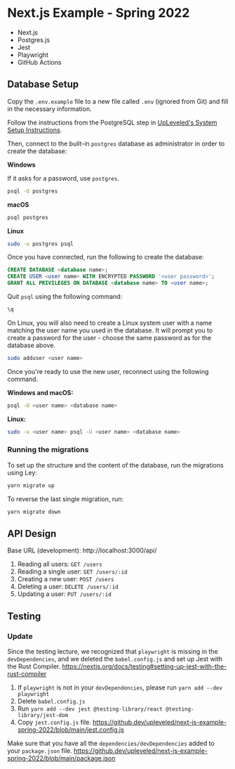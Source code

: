 # Next.js Example - Spring 2022

- Next.js
- Postgres.js
- Jest
- Playwright
- GitHub Actions

## Database Setup

Copy the `.env.example` file to a new file called `.env` (ignored from Git) and fill in the necessary information.

Follow the instructions from the PostgreSQL step in [UpLeveled's System Setup Instructions](https://github.com/upleveled/system-setup/blob/master/readme.md).

Then, connect to the built-in `postgres` database as administrator in order to create the database:

**Windows**

If it asks for a password, use `postgres`.

```bash
psql -U postgres
```

**macOS**

```bash
psql postgres
```

**Linux**

```bash
sudo -u postgres psql
```

Once you have connected, run the following to create the database:

```sql
CREATE DATABASE <database name>;
CREATE USER <user name> WITH ENCRYPTED PASSWORD '<user password>';
GRANT ALL PRIVILEGES ON DATABASE <database name> TO <user name>;
```

Quit `psql` using the following command:

```bash
\q
```

On Linux, you will also need to create a Linux system user with a name matching the user name you used in the database. It will prompt you to create a password for the user - choose the same password as for the database above.

```bash
sudo adduser <user name>
```

Once you're ready to use the new user, reconnect using the following command.

**Windows and macOS:**

```bash
psql -U <user name> <database name>
```

**Linux:**

```bash
sudo -u <user name> psql -U <user name> <database name>
```

### Running the migrations

To set up the structure and the content of the database, run the migrations using Ley:

```bash
yarn migrate up
```

To reverse the last single migration, run:

```bash
yarn migrate down
```

## API Design

Base URL (development): http://localhost:3000/api/

1. Reading all users: `GET /users`
2. Reading a single user: `GET /users/:id`
3. Creating a new user: `POST /users`
4. Deleting a user: `DELETE /users/:id`
5. Updating a user: `PUT /users/:id`

## Testing 

### Update
Since the testing lecture, we recognized that `playwright` is missing in the `devDependencies`, and we deleted the `babel.config.js` and set up Jest with the Rust Compiler.
https://nextjs.org/docs/testing#setting-up-jest-with-the-rust-compiler

1. If `playwright` is not in your `devDependencies`, please run `yarn add --dev playwright`
2. Delete `babel.config.js`
3. Run `yarn add --dev jest @testing-library/react @testing-library/jest-dom`
4. Copy `jest.config.js` file. https://github.dev/upleveled/next-js-example-spring-2022/blob/main/jest.config.js

Make sure that you have all the `dependencies/devDependencies` added to your `package.json` file. 
https://github.dev/upleveled/next-js-example-spring-2022/blob/main/package.json




